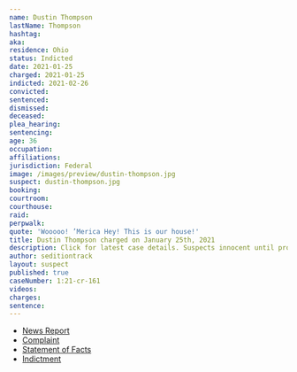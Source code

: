 ```yaml
---
name: Dustin Thompson
lastName: Thompson
hashtag:
aka:
residence: Ohio
status: Indicted
date: 2021-01-25
charged: 2021-01-25
indicted: 2021-02-26
convicted: 
sentenced: 
dismissed: 
deceased:
plea_hearing:
sentencing:
age: 36
occupation:
affiliations:
jurisdiction: Federal
image: /images/preview/dustin-thompson.jpg
suspect: dustin-thompson.jpg
booking:
courtroom:
courthouse:
raid:
perpwalk:
quote: 'Wooooo! ’Merica Hey! This is our house!'
title: Dustin Thompson charged on January 25th, 2021
description: Click for latest case details. Suspects innocent until proven guilty.
author: seditiontrack
layout: suspect
published: true
caseNumber: 1:21-cr-161
videos:
charges:
sentence:
---
```

- [News Report](https://www.fox19.com/2021/01/26/fbi-more-ohioans-charged-violent-us-capitol-protest/)
- [Complaint](https://www.justice.gov/opa/page/file/1361301/download)
- [Statement of Facts](https://www.justice.gov/opa/page/file/1361301/download)
- [Indictment](https://www.justice.gov/usao-dc/case-multi-defendant/file/1371361/download)
